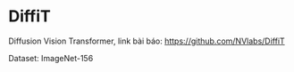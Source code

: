 # DiffiT
Diffusion Vision Transformer, link bài báo: https://github.com/NVlabs/DiffiT

Dataset: ImageNet-156
